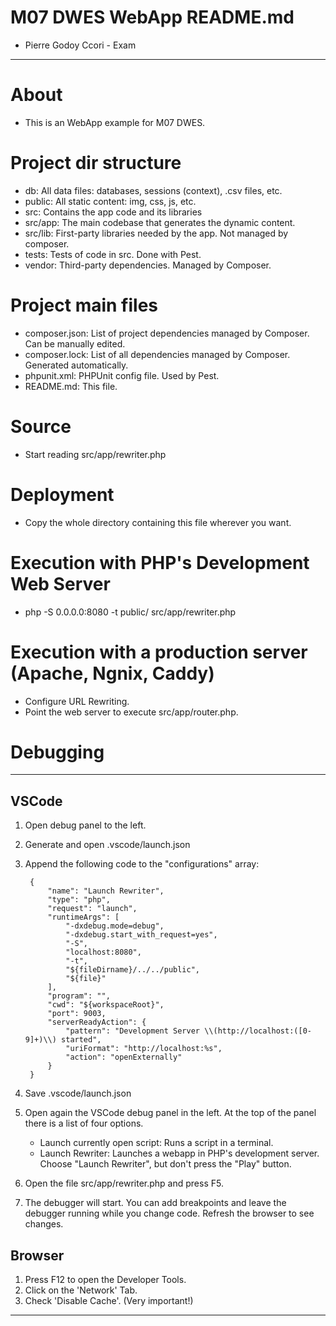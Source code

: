# M07 DWES WebApp README.md
- Pierre Godoy Ccori - Exam
-------------------------------------------------------------------------------

# About
- This is an WebApp example for M07 DWES.

# Project dir structure
- db:      All data files: databases, sessions (context), .csv files, etc. 
- public:  All static content: img, css, js, etc.
- src:     Contains the app code and its libraries
- src/app: The main codebase that generates the dynamic content.
- src/lib: First-party libraries needed by the app. Not managed by composer.
- tests:   Tests of code in src. Done with Pest.
- vendor:  Third-party dependencies. Managed by Composer.

# Project main files
- composer.json: List of project dependencies managed by Composer. Can be manually edited.
- composer.lock: List of all dependencies managed by Composer. Generated automatically.
- phpunit.xml:   PHPUnit config file. Used by Pest.
- README.md:     This file.

# Source
- Start reading src/app/rewriter.php

# Deployment
- Copy the whole directory containing this file wherever you want.

# Execution with PHP's Development Web Server
- php -S 0.0.0.0:8080 -t public/ src/app/rewriter.php

# Execution with a production server (Apache, Ngnix, Caddy)
- Configure URL Rewriting.
- Point the web server to execute src/app/router.php.



# Debugging
-------------------------------------------------------------------------------

## VSCode
1. Open debug panel to the left.
2. Generate and open .vscode/launch.json
3. Append the following code to the "configurations" array:

        {
            "name": "Launch Rewriter",
            "type": "php",
            "request": "launch",
            "runtimeArgs": [
                "-dxdebug.mode=debug",
                "-dxdebug.start_with_request=yes",
                "-S",
                "localhost:8080",
                "-t",
                "${fileDirname}/../../public",
                "${file}"
            ],
            "program": "",
            "cwd": "${workspaceRoot}",
            "port": 9003,
            "serverReadyAction": {
                "pattern": "Development Server \\(http://localhost:([0-9]+)\\) started",
                "uriFormat": "http://localhost:%s",
                "action": "openExternally"
            }
        }

4. Save .vscode/launch.json
5. Open again the VSCode debug panel in the left.
   At the top of the panel there is a list of four options.
   - Launch currently open script: Runs a script in a terminal.
   - Launch Rewriter: Launches a webapp in PHP's development server.
   Choose "Launch Rewriter", but don't press the "Play" button.
6. Open the file src/app/rewriter.php and press F5.
7. The debugger will start.
   You can add breakpoints and leave the debugger running while you change code.
   Refresh the browser to see changes.



## Browser
1. Press F12 to open the Developer Tools.
2. Click on the 'Network' Tab.
3. Check 'Disable Cache'. (Very important!)

-------------------------------------------------------------------------------
